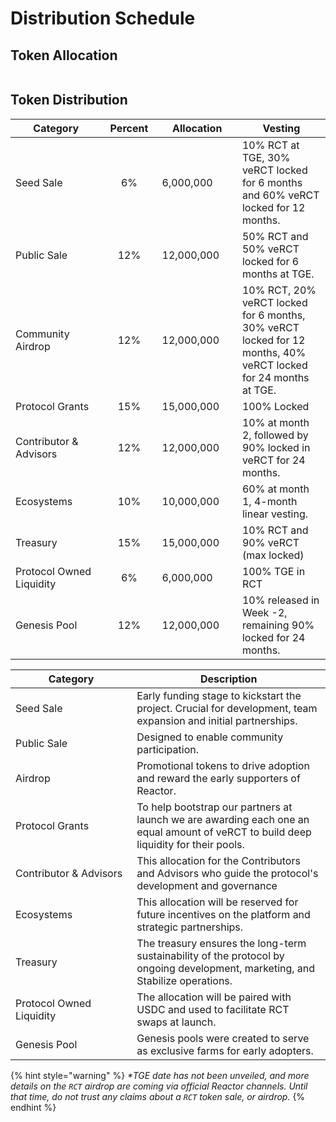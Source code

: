 # Distribution Schedule

## Token Allocation <a href="#airdrop" id="airdrop"></a>

<figure><img src="../../.gitbook/assets/Tokenomics (3).png" alt=""><figcaption></figcaption></figure>



## Token Distribution

<table><thead><tr><th width="215">Category</th><th width="101" align="center">Percent</th><th width="159">Allocation</th><th width="238">Vesting</th></tr></thead><tbody><tr><td>Seed Sale</td><td align="center">6%</td><td>6,000,000</td><td>10% RCT at TGE, 30% veRCT locked for 6 months and 60% veRCT locked for 12 months.</td></tr><tr><td>Public Sale</td><td align="center">12%</td><td>12,000,000</td><td>50% RCT and 50% veRCT locked for 6 months at TGE.</td></tr><tr><td>Community Airdrop</td><td align="center">12%</td><td>12,000,000</td><td>10% RCT, 20% veRCT locked for 6 months, 30% veRCT locked for 12 months, 40% veRCT locked for 24 months at TGE.</td></tr><tr><td>Protocol Grants</td><td align="center">15%</td><td>15,000,000</td><td>100% Locked</td></tr><tr><td>Contributor &#x26; Advisors</td><td align="center">12%</td><td>12,000,000</td><td>10% at month 2, followed by 90% locked in veRCT for 24 months.</td></tr><tr><td>Ecosystems</td><td align="center">10%</td><td>10,000,000</td><td>60% at month 1, 4-month linear vesting.</td></tr><tr><td>Treasury</td><td align="center">15%</td><td>15,000,000</td><td>10% RCT and 90% veRCT (max locked)</td></tr><tr><td>Protocol Owned Liquidity</td><td align="center">6%</td><td>6,000,000</td><td>100% TGE in RCT</td></tr><tr><td>Genesis Pool</td><td align="center">12%</td><td>12,000,000</td><td>10% released in Week -2, remaining 90% locked for 24 months.</td></tr></tbody></table>



<table><thead><tr><th width="270">Category</th><th width="495">Description</th></tr></thead><tbody><tr><td>Seed Sale</td><td>Early funding stage to kickstart the project. Crucial for development, team expansion and initial partnerships.</td></tr><tr><td>Public Sale</td><td>Designed to enable community participation.</td></tr><tr><td>Airdrop</td><td>Promotional tokens to drive adoption and reward the early supporters of Reactor.</td></tr><tr><td>Protocol Grants</td><td>To help bootstrap our partners at launch we are awarding each one an equal amount of veRCT to build deep liquidity for their pools.</td></tr><tr><td>Contributor &#x26; Advisors</td><td>This allocation for the Contributors and Advisors who guide the protocol's development and governance</td></tr><tr><td>Ecosystems</td><td>This allocation will be reserved for future incentives on the platform and strategic partnerships.</td></tr><tr><td>Treasury</td><td>The treasury ensures the long-term sustainability of the protocol by ongoing development, marketing, and Stabilize operations.</td></tr><tr><td>Protocol Owned Liquidity</td><td>The allocation will be paired with USDC and used to facilitate RCT swaps at launch.</td></tr><tr><td>Genesis Pool</td><td>Genesis pools were created to serve as exclusive farms for early adopters.</td></tr></tbody></table>



{% hint style="warning" %}
_\*TGE date has not been unveiled, and more details on the `RCT` airdrop are coming via official Reactor channels. Until that time, do not trust any claims about a `RCT` token sale, or airdrop._
{% endhint %}
